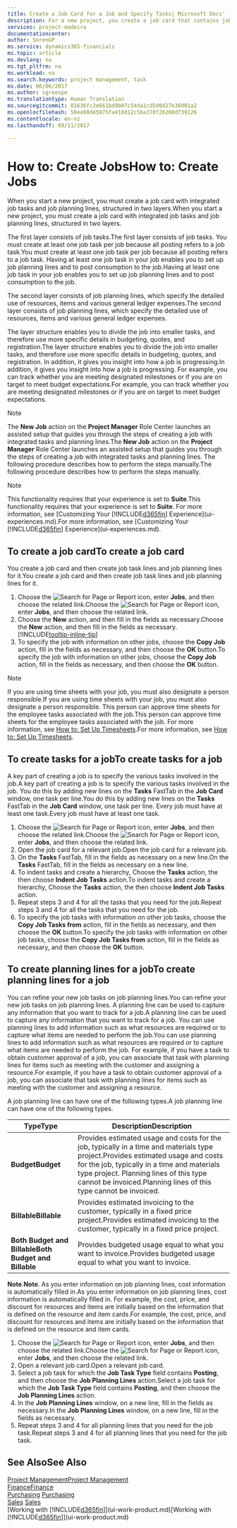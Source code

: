 ```yaml
---
title: Create a Job Card for a Job and Specify Tasks| Microsoft Docs'
description: For a new project, you create a job card that contains job tasks and planning lines, to help you manage progress and budgets.
services: project-madeira
documentationcenter: 
author: SorenGP
ms.service: dynamics365-financials
ms.topic: article
ms.devlang: na
ms.tgt_pltfrm: na
ms.workload: na
ms.search.keywords: project management, task
ms.date: 06/06/2017
ms.author: sgroespe
ms.translationtype: Human Translation
ms.sourcegitcommit: 81636fc2e661bd9b07c54da1cd5d0d27e30d01a2
ms.openlocfilehash: 50ea98d45875fa418d12c5ba378f26208d739126
ms.contentlocale: en-nz
ms.lasthandoff: 09/11/2017

---
```

# <a name="how-to-create-jobs"></a><span data-ttu-id="047f5-103">How to: Create Jobs</span><span class="sxs-lookup"><span data-stu-id="047f5-103">How to: Create Jobs</span></span>
<span data-ttu-id="047f5-104">When you start a new project, you must create a job card with integrated job tasks and job planning lines, structured in two layers.</span><span class="sxs-lookup"><span data-stu-id="047f5-104">When you start a new project, you must create a job card with integrated job tasks and job planning lines, structured in two layers.</span></span>  

<span data-ttu-id="047f5-105">The first layer consists of job tasks.</span><span class="sxs-lookup"><span data-stu-id="047f5-105">The first layer consists of job tasks.</span></span> <span data-ttu-id="047f5-106">You must create at least one job task per job because all posting refers to a job task.</span><span class="sxs-lookup"><span data-stu-id="047f5-106">You must create at least one job task per job because all posting refers to a job task.</span></span> <span data-ttu-id="047f5-107">Having at least one job task in your job enables you to set up job planning lines and to post consumption to the job.</span><span class="sxs-lookup"><span data-stu-id="047f5-107">Having at least one job task in your job enables you to set up job planning lines and to post consumption to the job.</span></span>

<span data-ttu-id="047f5-108">The second layer consists of job planning lines, which specify the detailed use of resources, items and various general ledger expenses.</span><span class="sxs-lookup"><span data-stu-id="047f5-108">The second layer consists of job planning lines, which specify the detailed use of resources, items and various general ledger expenses.</span></span>

<span data-ttu-id="047f5-109">The layer structure enables you to divide the job into smaller tasks, and therefore use more specific details in budgeting, quotes, and registration.</span><span class="sxs-lookup"><span data-stu-id="047f5-109">The layer structure enables you to divide the job into smaller tasks, and therefore use more specific details in budgeting, quotes, and registration.</span></span> <span data-ttu-id="047f5-110">In addition, it gives you insight into how a job is progressing.</span><span class="sxs-lookup"><span data-stu-id="047f5-110">In addition, it gives you insight into how a job is progressing.</span></span> <span data-ttu-id="047f5-111">For example, you can track whether you are meeting designated milestones or if you are on target to meet budget expectations.</span><span class="sxs-lookup"><span data-stu-id="047f5-111">For example, you can track whether you are meeting designated milestones or if you are on target to meet budget expectations.</span></span>

> [!NOTE]  
>   <span data-ttu-id="047f5-112">The **New Job** action on the **Project Manager** Role Center launches an assisted setup that guides you through the steps of creating a job with integrated tasks and planning lines.</span><span class="sxs-lookup"><span data-stu-id="047f5-112">The **New Job** action on the **Project Manager** Role Center launches an assisted setup that guides you through the steps of creating a job with integrated tasks and planning lines.</span></span> <span data-ttu-id="047f5-113">The following procedure describes how to perform the steps manually.</span><span class="sxs-lookup"><span data-stu-id="047f5-113">The following procedure describes how to perform the steps manually.</span></span>

> [!NOTE]  
>   <span data-ttu-id="047f5-114">This functionality requires that your experience is set to **Suite**.</span><span class="sxs-lookup"><span data-stu-id="047f5-114">This functionality requires that your experience is set to **Suite**.</span></span> <span data-ttu-id="047f5-115">For more information, see [Customizing Your [!INCLUDE[d365fin](includes/d365fin_md.md)] Experience](ui-experiences.md).</span><span class="sxs-lookup"><span data-stu-id="047f5-115">For more information, see [Customizing Your [!INCLUDE[d365fin](includes/d365fin_md.md)] Experience](ui-experiences.md).</span></span>

## <a name="to-create-a-job-card"></a><span data-ttu-id="047f5-116">To create a job card</span><span class="sxs-lookup"><span data-stu-id="047f5-116">To create a job card</span></span>
<span data-ttu-id="047f5-117">You create a job card and then create job task lines and job planning lines for it.</span><span class="sxs-lookup"><span data-stu-id="047f5-117">You create a job card and then create job task lines and job planning lines for it.</span></span>

1. <span data-ttu-id="047f5-118">Choose the ![Search for Page or Report](media/ui-search/search_small.png "Search for Page or Report icon") icon, enter **Jobs**, and then choose the related link.</span><span class="sxs-lookup"><span data-stu-id="047f5-118">Choose the ![Search for Page or Report](media/ui-search/search_small.png "Search for Page or Report icon") icon, enter **Jobs**, and then choose the related link.</span></span>  
2. <span data-ttu-id="047f5-119">Choose the **New** action, and then fill in the fields as necessary.</span><span class="sxs-lookup"><span data-stu-id="047f5-119">Choose the **New** action, and then fill in the fields as necessary.</span></span> [!INCLUDE[tooltip-inline-tip](includes/tooltip-inline-tip_md.md)]
3. <span data-ttu-id="047f5-120">To specify the job with information on other jobs, choose the **Copy Job** action, fill in the fields as necessary, and then choose the **OK** button.</span><span class="sxs-lookup"><span data-stu-id="047f5-120">To specify the job with information on other jobs, choose the **Copy Job** action, fill in the fields as necessary, and then choose the **OK** button.</span></span>

> [!NOTE]  
>   <span data-ttu-id="047f5-121">If you are using time sheets with your job, you must also designate a person responsible.</span><span class="sxs-lookup"><span data-stu-id="047f5-121">If you are using time sheets with your job, you must also designate a person responsible.</span></span> <span data-ttu-id="047f5-122">This person can approve time sheets for the employee tasks associated with the job.</span><span class="sxs-lookup"><span data-stu-id="047f5-122">This person can approve time sheets for the employee tasks associated with the job.</span></span> <span data-ttu-id="047f5-123">For more information, see [How to: Set Up Timesheets](projects-how-setup-time-sheets.md).</span><span class="sxs-lookup"><span data-stu-id="047f5-123">For more information, see [How to: Set Up Timesheets](projects-how-setup-time-sheets.md).</span></span>

## <a name="to-create-tasks-for-a-job"></a><span data-ttu-id="047f5-124">To create tasks for a job</span><span class="sxs-lookup"><span data-stu-id="047f5-124">To create tasks for a job</span></span>
<span data-ttu-id="047f5-125">A key part of creating a job is to specify the various tasks involved in the job.</span><span class="sxs-lookup"><span data-stu-id="047f5-125">A key part of creating a job is to specify the various tasks involved in the job.</span></span> <span data-ttu-id="047f5-126">You do this by adding new lines on the **Tasks** FastTab in the **Job Card** window, one task per line.</span><span class="sxs-lookup"><span data-stu-id="047f5-126">You do this by adding new lines on the **Tasks** FastTab in the **Job Card** window, one task per line.</span></span> <span data-ttu-id="047f5-127">Every job must have at least one task.</span><span class="sxs-lookup"><span data-stu-id="047f5-127">Every job must have at least one task.</span></span>

1. <span data-ttu-id="047f5-128">Choose the ![Search for Page or Report](media/ui-search/search_small.png "Search for Page or Report icon") icon, enter **Jobs**, and then choose the related link.</span><span class="sxs-lookup"><span data-stu-id="047f5-128">Choose the ![Search for Page or Report](media/ui-search/search_small.png "Search for Page or Report icon") icon, enter **Jobs**, and then choose the related link.</span></span>
2. <span data-ttu-id="047f5-129">Open the job card for a relevant job.</span><span class="sxs-lookup"><span data-stu-id="047f5-129">Open the job card for a relevant job.</span></span>
3. <span data-ttu-id="047f5-130">On the **Tasks** FastTab, fill in the fields as necessary on a new line.</span><span class="sxs-lookup"><span data-stu-id="047f5-130">On the **Tasks** FastTab, fill in the fields as necessary on a new line.</span></span>
4. <span data-ttu-id="047f5-131">To indent tasks and create a hierarchy, Choose the **Tasks** action, the then choose **Indent Job Tasks** action.</span><span class="sxs-lookup"><span data-stu-id="047f5-131">To indent tasks and create a hierarchy, Choose the **Tasks** action, the then choose **Indent Job Tasks** action.</span></span>
5. <span data-ttu-id="047f5-132">Repeat steps 3 and 4 for all the tasks that you need for the job.</span><span class="sxs-lookup"><span data-stu-id="047f5-132">Repeat steps 3 and 4 for all the tasks that you need for the job.</span></span>
6. <span data-ttu-id="047f5-133">To specify the job tasks with information on other job tasks, choose the **Copy Job Tasks from** action, fill in the fields as necessary, and then choose the **OK** button.</span><span class="sxs-lookup"><span data-stu-id="047f5-133">To specify the job tasks with information on other job tasks, choose the **Copy Job Tasks from** action, fill in the fields as necessary, and then choose the **OK** button.</span></span>

## <a name="to-create-planning-lines-for-a-job"></a><span data-ttu-id="047f5-134">To create planning lines for a job</span><span class="sxs-lookup"><span data-stu-id="047f5-134">To create planning lines for a job</span></span>
<span data-ttu-id="047f5-135">You can refine your new job tasks on job planning lines.</span><span class="sxs-lookup"><span data-stu-id="047f5-135">You can refine your new job tasks on job planning lines.</span></span> <span data-ttu-id="047f5-136">A planning line can be used to capture any information that you want to track for a job.</span><span class="sxs-lookup"><span data-stu-id="047f5-136">A planning line can be used to capture any information that you want to track for a job.</span></span> <span data-ttu-id="047f5-137">You can use planning lines to add information such as what resources are required or to capture what items are needed to perform the job.</span><span class="sxs-lookup"><span data-stu-id="047f5-137">You can use planning lines to add information such as what resources are required or to capture what items are needed to perform the job.</span></span> <span data-ttu-id="047f5-138">For example, if you have a task to obtain customer approval of a job, you can associate that task with planning lines for items such as meeting with the customer and assigning a resource.</span><span class="sxs-lookup"><span data-stu-id="047f5-138">For example, if you have a task to obtain customer approval of a job, you can associate that task with planning lines for items such as meeting with the customer and assigning a resource.</span></span>  

<span data-ttu-id="047f5-139">A job planning line can have one of the following types.</span><span class="sxs-lookup"><span data-stu-id="047f5-139">A job planning line can have one of the following types.</span></span>  

| <span data-ttu-id="047f5-140">Type</span><span class="sxs-lookup"><span data-stu-id="047f5-140">Type</span></span> | <span data-ttu-id="047f5-141">Description</span><span class="sxs-lookup"><span data-stu-id="047f5-141">Description</span></span> |
| --- | --- |
| <span data-ttu-id="047f5-142">**Budget**</span><span class="sxs-lookup"><span data-stu-id="047f5-142">**Budget**</span></span> |<span data-ttu-id="047f5-143">Provides estimated usage and costs for the job, typically in a time and materials type project.</span><span class="sxs-lookup"><span data-stu-id="047f5-143">Provides estimated usage and costs for the job, typically in a time and materials type project.</span></span> <span data-ttu-id="047f5-144">Planning lines of this type cannot be invoiced.</span><span class="sxs-lookup"><span data-stu-id="047f5-144">Planning lines of this type cannot be invoiced.</span></span> |
| <span data-ttu-id="047f5-145">**Billable**</span><span class="sxs-lookup"><span data-stu-id="047f5-145">**Billable**</span></span> |<span data-ttu-id="047f5-146">Provides estimated invoicing to the customer, typically in a fixed price project.</span><span class="sxs-lookup"><span data-stu-id="047f5-146">Provides estimated invoicing to the customer, typically in a fixed price project.</span></span> |
| <span data-ttu-id="047f5-147">**Both Budget and Billable**</span><span class="sxs-lookup"><span data-stu-id="047f5-147">**Both Budget and Billable**</span></span> |<span data-ttu-id="047f5-148">Provides budgeted usage equal to what you want to invoice.</span><span class="sxs-lookup"><span data-stu-id="047f5-148">Provides budgeted usage equal to what you want to invoice.</span></span> |

<span data-ttu-id="047f5-149">**Note**.</span><span class="sxs-lookup"><span data-stu-id="047f5-149">**Note**.</span></span> <span data-ttu-id="047f5-150">As you enter information on job planning lines, cost information is automatically filled in.</span><span class="sxs-lookup"><span data-stu-id="047f5-150">As you enter information on job planning lines, cost information is automatically filled in.</span></span> <span data-ttu-id="047f5-151">For example, the cost, price, and discount for resources and items are initially based on the information that is defined on the resource and item cards.</span><span class="sxs-lookup"><span data-stu-id="047f5-151">For example, the cost, price, and discount for resources and items are initially based on the information that is defined on the resource and item cards.</span></span>

1. <span data-ttu-id="047f5-152">Choose the ![Search for Page or Report](media/ui-search/search_small.png "Search for Page or Report icon") icon, enter **Jobs**, and then choose the related link.</span><span class="sxs-lookup"><span data-stu-id="047f5-152">Choose the ![Search for Page or Report](media/ui-search/search_small.png "Search for Page or Report icon") icon, enter **Jobs**, and then choose the related link.</span></span>
2. <span data-ttu-id="047f5-153">Open a relevant job card.</span><span class="sxs-lookup"><span data-stu-id="047f5-153">Open a relevant job card.</span></span>
3. <span data-ttu-id="047f5-154">Select a job task for which the **Job Task Type** field contains **Posting**, and then choose the **Job Planning Lines** action.</span><span class="sxs-lookup"><span data-stu-id="047f5-154">Select a job task for which the **Job Task Type** field contains **Posting**, and then choose the **Job Planning Lines** action.</span></span>  
4. <span data-ttu-id="047f5-155">In the **Job Planning Lines** window, on a new line, fill in the fields as necessary.</span><span class="sxs-lookup"><span data-stu-id="047f5-155">In the **Job Planning Lines** window, on a new line, fill in the fields as necessary.</span></span>
5. <span data-ttu-id="047f5-156">Repeat steps 3 and 4 for all planning lines that you need for the job task.</span><span class="sxs-lookup"><span data-stu-id="047f5-156">Repeat steps 3 and 4 for all planning lines that you need for the job task.</span></span>

## <a name="see-also"></a><span data-ttu-id="047f5-157">See Also</span><span class="sxs-lookup"><span data-stu-id="047f5-157">See Also</span></span>
[<span data-ttu-id="047f5-158">Project Management</span><span class="sxs-lookup"><span data-stu-id="047f5-158">Project Management</span></span>](projects-manage-projects.md)  
[<span data-ttu-id="047f5-159">Finance</span><span class="sxs-lookup"><span data-stu-id="047f5-159">Finance</span></span>](finance.md)  
<span data-ttu-id="047f5-160">[Purchasing](purchasing-manage-purchasing.md)       </span><span class="sxs-lookup"><span data-stu-id="047f5-160">[Purchasing](purchasing-manage-purchasing.md)       </span></span>  
<span data-ttu-id="047f5-161">[Sales](sales-manage-sales.md)    </span><span class="sxs-lookup"><span data-stu-id="047f5-161">[Sales](sales-manage-sales.md)    </span></span>  
<span data-ttu-id="047f5-162">[Working with [!INCLUDE[d365fin](includes/d365fin_md.md)]](ui-work-product.md)</span><span class="sxs-lookup"><span data-stu-id="047f5-162">[Working with [!INCLUDE[d365fin](includes/d365fin_md.md)]](ui-work-product.md)</span></span>  

